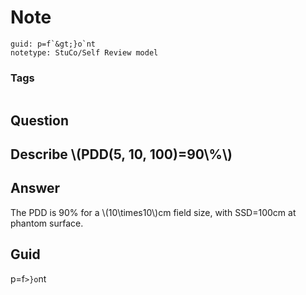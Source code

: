 # Note
```
guid: p=f`&gt;}o`nt
notetype: StuCo/Self Review model
```

### Tags
```
```

## Question
<h2>Describe \(PDD(5, 10, 100)=90\%\)</h2>

## Answer
<section>
<p>The PDD is 90% for a \(10\times10\)cm field size, with SSD=100cm at phantom surface.</p>

</section>

## Guid
p=f`>}o`nt
